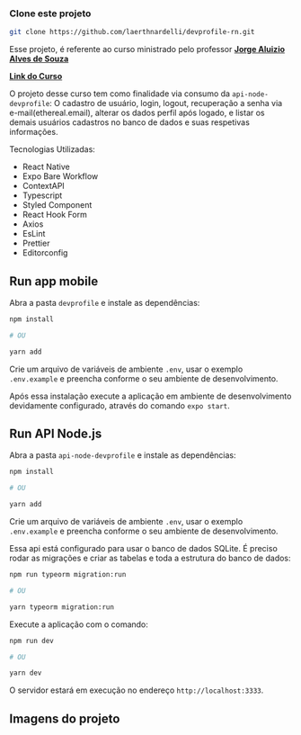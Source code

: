 
### Clone este projeto

```bash
git clone https://github.com/laerthnardelli/devprofile-rn.git
```

Esse projeto, é referente ao curso ministrado pelo professor **[Jorge Aluizio Alves de Souza](https://www.aluiziodeveloper.com.br/)** 

**[Link do Curso](https://www.udemy.com/course/react-native-typescript/)**

O projeto desse curso tem como finalidade via consumo da `api-node-devprofile`:
O cadastro de usuário, login, logout, recuperação a senha via e-mail(ethereal.email), alterar os dados perfil após logado, e listar os demais usuários cadastros no banco de dados e suas respetivas informações.

Tecnologias Utilizadas:<br/>

* React Native<br/>
* Expo Bare Workflow<br/>
* ContextAPI<br/>
* Typescript<br/>
* Styled Component<br/>
* React Hook Form<br/>
* Axios<br/>
* EsLint<br/>
* Prettier<br/>
* Editorconfig<br/>

## Run app mobile

Abra a pasta `devprofile` e instale as dependências:

```bash
npm install

# OU

yarn add
```

Crie um arquivo de variáveis de ambiente `.env`, usar o exemplo `.env.example` e preencha conforme o seu ambiente de desenvolvimento.

Após essa instalação execute a aplicação em ambiente de desenvolvimento devidamente configurado, através do comando `expo start`.


## Run API Node.js

Abra a pasta `api-node-devprofile` e instale as dependências:

```bash
npm install

# OU

yarn add
```

Crie um arquivo de variáveis de ambiente `.env`, usar o exemplo `.env.example` e preencha conforme o seu ambiente de desenvolvimento.

Essa api está configurado para usar o banco de dados SQLite. É preciso rodar as migrações e criar as tabelas e toda a estrutura do banco de dados:

```bash
npm run typeorm migration:run

# OU

yarn typeorm migration:run
```

Execute a aplicação com o comando:

```bash
npm run dev

# OU

yarn dev
```

O servidor estará em execução no endereço `http://localhost:3333`.


## Imagens do projeto


